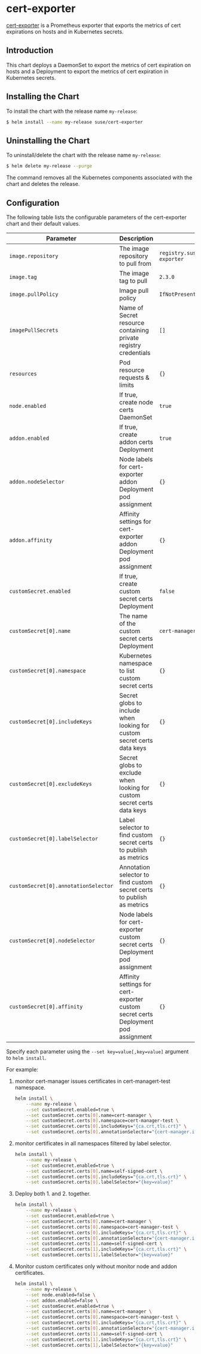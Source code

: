 # cert-exporter

[cert-exporter](https://github.com/joe-elliott/cert-exporter) is a Prometheus exporter that exports the metrics of cert expirations on hosts and in Kubernetes secrets.

## Introduction

This chart deploys a DaemonSet to export the metrics of cert expiration on hosts and a Deployment to export the metrics of cert expiration in Kubernetes secrets.

## Installing the Chart

To install the chart with the release name `my-release`:

```bash
$ helm install --name my-release suse/cert-exporter
```

## Uninstalling the Chart

To uninstall/delete the chart with the release name `my-release`:

```bash
$ helm delete my-release --purge
```

The command removes all the Kubernetes components associated with the chart and deletes the release.

## Configuration

The following table lists the configurable parameters of the cert-exporter chart and their default values.

| Parameter                            | Description                                                                       | Default                                    |
| ------------------------------------ | --------------------------------------------------------------------------------- | ------------------------------------------ |
| `image.repository`                   | The image repository to pull from                                                 | `registry.suse.com/caasp/v4/cert-exporter` |
| `image.tag`                          | The image tag to pull                                                             | `2.3.0`                                    |
| `image.pullPolicy`                   | Image pull policy                                                                 | `IfNotPresent`                             |
| `imagePullSecrets`                   | Name of Secret resource containing private registry credentials                   | `[]`                                       |
| `resources`                          | Pod resource requests & limits                                                    | `{}`                                       |
| `node.enabled`                       | If true, create node certs DaemonSet                                              | `true`                                     |
| `addon.enabled`                      | If true, create addon certs Deployment                                            | `true`                                     |
| `addon.nodeSelector`                 | Node labels for cert-exporter addon Deployment pod assignment                     | `{}`                                       |
| `addon.affinity`                     | Affinity settings for cert-exporter addon Deployment pod assignment               | `{}`                                       |
| `customSecret.enabled`               | If true, create custom secret certs Deployment                                    | `false`                                    |
| `customSecret[0].name`               | The name of the custom secret certs Deployment                                    | `cert-manager`                             |
| `customSecret[0].namespace`          | Kubernetes namespace to list custom secret certs                                  | `{}`                                       |
| `customSecret[0].includeKeys`        | Secret globs to include when looking for custom secret certs data keys            | `{}`                                       |
| `customSecret[0].excludeKeys`        | Secret globs to exclude when looking for custom secret certs data keys            | `{}`                                       |
| `customSecret[0].labelSelector`      | Label selector to find custom secret certs to publish as metrics                  | `{}`                                       |
| `customSecret[0].annotationSelector` | Annotation selector to find custom secret certs to publish as metrics             | `{}`                                       |
| `customSecret[0].nodeSelector`       | Node labels for cert-exporter custom secret certs Deployment pod assignment       | `{}`                                       |
| `customSecret[0].affinity`           | Affinity settings for cert-exporter custom secret certs Deployment pod assignment | `{}`                                       |

Specify each parameter using the `--set key=value[,key=value]` argument to `helm install`.

For example:
1. monitor cert-manager issues certificates in cert-managert-test namespace.
   ```bash
   helm install \
       --name my-release \
       --set customSecret.enabled=true \
       --set customSecret.certs[0].name=cert-manager \
       --set customSecret.certs[0].namespace=cert-manager-test \
       --set customSecret.certs[0].includeKeys="{ca.crt,tls.crt}" \
       --set customSecret.certs[0].annotationSelector="{cert-manager.io/certificate-name}"
   ```
2. monitor certificates in all namespaces filtered by label selector.
   ```bash
   helm install \
       --name my-release \
       --set customSecret.enabled=true \
       --set customSecret.certs[0].name=self-signed-cert \
       --set customSecret.certs[0].includeKeys="{ca.crt,tls.crt}" \
       --set customSecret.certs[0].labelSelector="{key=value}"
   ```
3. Deploy both 1. and 2. together.
   ```bash
   helm install \
       --name my-release \
       --set customSecret.enabled=true \
       --set customSecret.certs[0].name=cert-manager \
       --set customSecret.certs[0].namespace=cert-manager-test \
       --set customSecret.certs[0].includeKeys="{ca.crt,tls.crt}" \
       --set customSecret.certs[0].annotationSelector="{cert-manager.io/certificate-name}" \
       --set customSecret.certs[1].name=self-signed-cert \
       --set customSecret.certs[1].includeKeys="{ca.crt,tls.crt}" \
       --set customSecret.certs[1].labelSelector="{key=value}"
   ```
4. Monitor custom certificates only without monitor node and addon certificates.
   ```bash
   helm install \
       --name my-release \
       --set node.enabled=false \
       --set addon.enabled=false \
       --set customSecret.enabled=true \
       --set customSecret.certs[0].name=cert-manager \
       --set customSecret.certs[0].namespace=cert-manager-test \
       --set customSecret.certs[0].includeKeys="{ca.crt,tls.crt}" \
       --set customSecret.certs[0].annotationSelector="{cert-manager.io/certificate-name}" \
       --set customSecret.certs[1].name=self-signed-cert \
       --set customSecret.certs[1].includeKeys="{ca.crt,tls.crt}" \
       --set customSecret.certs[1].labelSelector="{key=value}"
   ```
